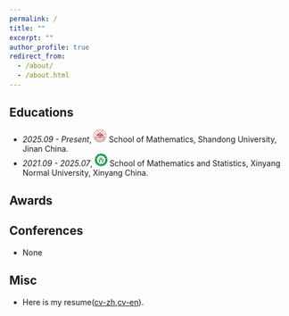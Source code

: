 ```yaml
---
permalink: /
title: ""
excerpt: ""
author_profile: true
redirect_from: 
  - /about/
  - /about.html
---
```


<h2 id='educations'> Educations </h2>


- *2025.09 - Present*, <a href="https://www.sdu.edu.cn/"><img class="svg" src="/images/SDU_logo.svg" width="23pt"></a> School of Mathematics, Shandong University, Jinan China. 
- *2021.09 - 2025.07*, <a href="https://www.xynu.edu.cn/"><img class="svg" src="/images/XYNU_logo.svg" width="23pt"></a> School of Mathematics and Statistics, Xinyang Normal University, Xinyang China. 


<h2 id='haa'> Awards </h2>
<!-- 
- *2023.12* -- The `1st Prize` in the 15th Chinese Mathematics Competition(Mathematics Class A).
- *2023.11* -- The `2st Prize` in the 2023 Contemporary Undergraduate Mathematical Contest in Modeling.
  -->
<h2 id='conferences'> Conferences </h2>

- None

<h2 id='misc'> Misc </h2>

- Here is my resume([cv-zh](/ref/cv.pdf),[cv-en](/ref/cv-en.pdf)). 

